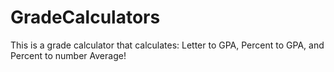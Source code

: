 # GradeCalculators
This is a grade calculator that calculates: Letter to GPA, Percent to GPA, and Percent to number Average!
